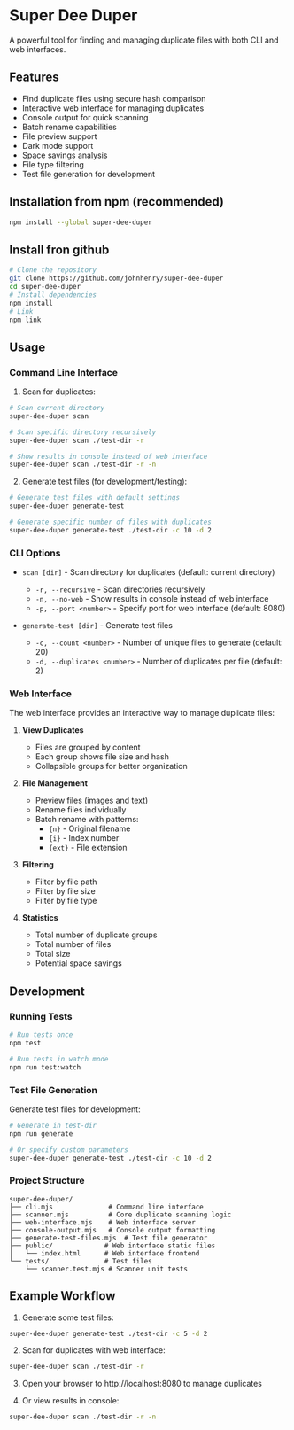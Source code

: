# Super Dee Duper

A powerful tool for finding and managing duplicate files with both CLI and web interfaces.

## Features

- Find duplicate files using secure hash comparison
- Interactive web interface for managing duplicates
- Console output for quick scanning
- Batch rename capabilities
- File preview support
- Dark mode support
- Space savings analysis
- File type filtering
- Test file generation for development

## Installation from npm (recommended)

```bash
npm install --global super-dee-duper
```

## Install fron github

```bash
# Clone the repository
git clone https://github.com/johnhenry/super-dee-duper
cd super-dee-duper
# Install dependencies
npm install
# Link
npm link
```

## Usage

### Command Line Interface

1. Scan for duplicates:

```bash
# Scan current directory
super-dee-duper scan

# Scan specific directory recursively
super-dee-duper scan ./test-dir -r

# Show results in console instead of web interface
super-dee-duper scan ./test-dir -r -n
```

2. Generate test files (for development/testing):

```bash
# Generate test files with default settings
super-dee-duper generate-test

# Generate specific number of files with duplicates
super-dee-duper generate-test ./test-dir -c 10 -d 2
```

### CLI Options

- `scan [dir]` - Scan directory for duplicates (default: current directory)

  - `-r, --recursive` - Scan directories recursively
  - `-n, --no-web` - Show results in console instead of web interface
  - `-p, --port <number>` - Specify port for web interface (default: 8080)

- `generate-test [dir]` - Generate test files
  - `-c, --count <number>` - Number of unique files to generate (default: 20)
  - `-d, --duplicates <number>` - Number of duplicates per file (default: 2)

### Web Interface

The web interface provides an interactive way to manage duplicate files:

1. **View Duplicates**

   - Files are grouped by content
   - Each group shows file size and hash
   - Collapsible groups for better organization

2. **File Management**

   - Preview files (images and text)
   - Rename files individually
   - Batch rename with patterns:
     - `{n}` - Original filename
     - `{i}` - Index number
     - `{ext}` - File extension

3. **Filtering**

   - Filter by file path
   - Filter by file size
   - Filter by file type

4. **Statistics**
   - Total number of duplicate groups
   - Total number of files
   - Total size
   - Potential space savings

## Development

### Running Tests

```bash
# Run tests once
npm test

# Run tests in watch mode
npm run test:watch
```

### Test File Generation

Generate test files for development:

```bash
# Generate in test-dir
npm run generate

# Or specify custom parameters
super-dee-duper generate-test ./test-dir -c 10 -d 2
```

### Project Structure

```
super-dee-duper/
├── cli.mjs              # Command line interface
├── scanner.mjs          # Core duplicate scanning logic
├── web-interface.mjs    # Web interface server
├── console-output.mjs   # Console output formatting
├── generate-test-files.mjs  # Test file generator
├── public/             # Web interface static files
│   └── index.html      # Web interface frontend
└── tests/              # Test files
    └── scanner.test.mjs # Scanner unit tests
```

## Example Workflow

1. Generate some test files:

```bash
super-dee-duper generate-test ./test-dir -c 5 -d 2
```

2. Scan for duplicates with web interface:

```bash
super-dee-duper scan ./test-dir -r
```

3. Open your browser to http://localhost:8080 to manage duplicates

4. Or view results in console:

```bash
super-dee-duper scan ./test-dir -r -n
```
